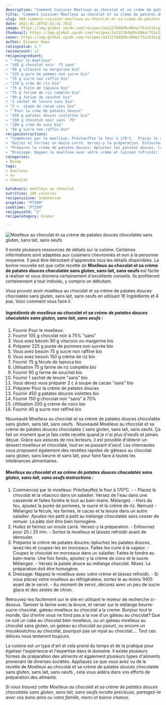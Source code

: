 ```yaml
---
description: "Comment Cuisiner Moelleux au chocolat et sa crème de patates douces chocolatée  sans gluten, sans lait, sans oeufs "
title: "Comment Cuisiner Moelleux au chocolat et sa crème de patates douces chocolatée  sans gluten, sans lait, sans oeufs "
slug: 904-comment-cuisiner-moelleux-au-chocolat-et-sa-creme-de-patates-douces-chocolatee-sans-gluten-sans-lait-sans-oeufs
date: 2021-01-28T02:41:41.701Z
image: https://img-global.cpcdn.com/recipes/3a1227848d9cd94a/751x532cq70/moelleux-au-chocolat-et-sa-creme-de-patates-douces-chocolatee-sans-gluten-sans-lait-sans-oeufs-photo-principale-de-la-recette.jpg
thumbnail: https://img-global.cpcdn.com/recipes/3a1227848d9cd94a/751x532cq70/moelleux-au-chocolat-et-sa-creme-de-patates-douces-chocolatee-sans-gluten-sans-lait-sans-oeufs-photo-principale-de-la-recette.jpg
cover: https://img-global.cpcdn.com/recipes/3a1227848d9cd94a/751x532cq70/moelleux-au-chocolat-et-sa-creme-de-patates-douces-chocolatee-sans-gluten-sans-lait-sans-oeufs-photo-principale-de-la-recette.jpg
author: Eleanor Owen
ratingvalue: 4.7
reviewcount: 13
recipeingredient:
- " Pour le moelleux"
- "105 g chocolat noir  75 sans"
- "90 g vitacoco ou margarine bio"
- "225 g pure de pommes non sucre bio"
- "75 g sucre non raffin bio"
- "150 g crme de riz bio"
- "75 g fcule de tapioca bio"
- "75 g farine de riz complte bio"
- "90 g farine de souchet bio"
- "1 sachet de levure sans bio"
- "2 c  soupe de cacao sans bio"
- " Pour la crme de patates douces"
- "450 g patates douces violettes bio"
- "150 g chocolat noir sans  75"
- "200 g crme de coco bio"
- "40 g sucre non raffin bio"
recipeinstructions:
- "Commencez par le moelleux: Préchauffez le four à 170°C.  Placez le chocolat et la vitacoco dans un saladier. Versez de l&#39;eau dans une casserole et faites fondre le tout au bain-marie. Mélangez. Hors du feu, ajoutez la purée de pommes, le sucre et la crème de riz. Remuez Mélangez la fécule, les farines, le cacao et la levure dans un autre saladier. Ajoutez-les petit à petit au mélange chocolatée sans cesser de remuer. La pâte doit être bien homogène."
- "Huilez et farinez un moule carré. Versez-y la préparation. Enfournez pour 20 / 25 min. Sortez le moelleux et laissez refroidir avant de démouler."
- "Préparez la crème de patates douces: épluchez les patates douces, lavez-les et coupez-les en morceaux. Faites les cuire à la vapeur. Coupez le chocolat en morceaux dans un saladier. Faites le fondre au bain-marie. Une fois fondu, ajoutez-y la crème de coco et le sucre. Mélangez. Versez la patate douce au mélange chocolat. Mixez. La préparation doit être homogène."
- "Dressage: Nappez le moelleux avec votre crème et laissez refroidir. Si vous placez votre moelleux au réfrigérateur, sortez le au moins 1H00 avant de le servir. Au moment de servir, décorez avec un peu de sucre glace et des zestes de citron."
categories:
- Resep
tags:
- moelleux
- au
- chocolat

katakunci: moelleux au chocolat 
nutrition: 105 calories
recipecuisine: Indonesian
preptime: "PT36M"
cooktime: "PT35M"
recipeyield: "2"
recipecategory: Dinner

---
```



![Moelleux au chocolat et sa crème de patates douces chocolatée  sans gluten, sans lait, sans oeufs ](https://img-global.cpcdn.com/recipes/3a1227848d9cd94a/751x532cq70/moelleux-au-chocolat-et-sa-creme-de-patates-douces-chocolatee-sans-gluten-sans-lait-sans-oeufs-photo-principale-de-la-recette.jpg)

Il existe plusieurs ressources de détails sur la cuisine. Certaines informations sont adaptées aux cuisiniers chevronnés et non à la personne moyenne. Il peut être déroutant d'apprendre tous les détails disponibles. La bonne nouvelle est que cette recette de <strong> Moelleux au chocolat et sa crème de patates douces chocolatée  sans gluten, sans lait, sans oeufs  </strong> est facile à réaliser et vous donnera certainement d'excellents conseils. Ils profiteront certainement à tout individu, y compris un débutant.

<!--inarticleads1-->

Vous pouvez avoir moelleux au chocolat et sa crème de patates douces chocolatée  sans gluten, sans lait, sans oeufs  en utilisant 16 Ingrédients et 4 pas. Voici comment vous faire il.

##### Ingrédients de moelleux au chocolat et sa crème de patates douces chocolatée  sans gluten, sans lait, sans oeufs  :

1. Fournir  Pour le moelleux:
1. Fournir 105 g chocolat noir à 75% &#34;sans&#34;
1. Vous avez besoin 90 g vitacoco ou margarine bio
1. Préparer 225 g purée de pommes non sucrée bio
1. Vous avez besoin 75 g sucre non raffiné bio
1. Vous avez besoin 150 g crème de riz bio
1. Fournir 75 g fécule de tapioca bio
1. Utilisation 75 g farine de riz complète bio
1. Fournir 90 g farine de souchet bio
1. Fournir 1 sachet de levure &#34;sans&#34; bio
1. Vous devez vous préparer 2 c à soupe de cacao &#34;sans&#34; bio
1. Préparer  Pour la crème de patates douces
1. Fournir 450 g patates douces violettes bio
1. Fournir 150 g chocolat noir &#34;sans&#34; à 75%
1. Utilisation 200 g crème de coco bio
1. Fournir 40 g sucre non raffiné bio


Nouveauté Moelleux au chocolat et sa crème de patates douces chocolatée  sans gluten, sans lait, sans oeufs . Nouveauté Moelleux au chocolat et sa crème de patates douces chocolatée { sans gluten, sans lait, sans oeufs. Ça fait un moment que je fais cette recette quand je n&#39;ai plus d&#39;oeufs et jamais déçue. Grâce aux astuces de nos lecteurs, il est possible d&#39;obtenir un dessert moelleux et chocolaté, tout en se passant d&#39;oeuf. Les internautes vous proposent également des recettes rapides de gâteaux au chocolat sans gluten, sans beurre et sans lait, pour faire face à toutes les intolérances alimentaires. 

<!--inarticleads2-->

##### Moelleux au chocolat et sa crème de patates douces chocolatée  sans gluten, sans lait, sans oeufs  instructions :

1. Commencez par le moelleux: Préchauffez le four à 170°C. -  - Placez le chocolat et la vitacoco dans un saladier. Versez de l&#39;eau dans une casserole et faites fondre le tout au bain-marie. Mélangez. - Hors du feu, ajoutez la purée de pommes, le sucre et la crème de riz. Remuez - Mélangez la fécule, les farines, le cacao et la levure dans un autre saladier. Ajoutez-les petit à petit au mélange chocolatée sans cesser de remuer. La pâte doit être bien homogène.
1. Huilez et farinez un moule carré. Versez-y la préparation. - Enfournez pour 20 / 25 min. - Sortez le moelleux et laissez refroidir avant de démouler.
1. Préparez la crème de patates douces: épluchez les patates douces, lavez-les et coupez-les en morceaux. Faites les cuire à la vapeur. - Coupez le chocolat en morceaux dans un saladier. Faites le fondre au bain-marie. Une fois fondu, ajoutez-y la crème de coco et le sucre. Mélangez. - Versez la patate douce au mélange chocolat. Mixez. La préparation doit être homogène.
1. Dressage: Nappez le moelleux avec votre crème et laissez refroidir. - Si vous placez votre moelleux au réfrigérateur, sortez le au moins 1H00 avant de le servir. - Au moment de servir, décorez avec un peu de sucre glace et des zestes de citron.


Retrouvez-les facilement sur le site en utilisant le moteur de recherche ci-dessus. Tamiser la farine avec la levure, et verser sur le mélange beurre-sucre-chocolat. gateau moelleux au chocolat a la creme. Bonjour tout le monde, Qui d&#39;entre vous ne fond pas a la vue d&#39;un gâteau au chocolat? Que ce soit un cake au chocolat bien moelleux, ou un gateau moelleux au chocolat sans gluten, un gateau au chocolat au yaourt, ou encore un mouskoutchou au chocolat, pourquoi pas un royal au chocolat…. Tout ces délices nous tenteront toujours. 

<!--inarticleads1-->

<p>
La cuisine est un type d'art et cela prend du temps et de la pratique pour égaliser l'expérience et l'expertise dans le domaine. Il existe plusieurs formes de préparation des aliments et également plusieurs types d'aliments provenant de diverses sociétés. Appliquez ce que vous avez vu de la recette de Moelleux au chocolat et sa crème de patates douces chocolatée  sans gluten, sans lait, sans oeufs , cela vous aidera dans vos efforts de préparation des aliments.
</p>

<p>
<i>Si vous trouvez cette Moelleux au chocolat et sa crème de patates douces chocolatée  sans gluten, sans lait, sans oeufs  recette précieuse, partagez-la avec vos bons amis ou votre famille, merci et bonne chance.</i>
</p>
